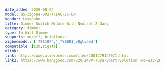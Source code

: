 ```yaml
---
date_added: 2020-08-24
model: QS-Zigbee-D02-TRIAC-2C-LN
vendor: Lonsonho
title: Dimmer Switch Module With Neutral 2 Gang 
category: dimmer
type: In-Wall Dimmer
supports: on/off, brightness
zigbeemodel: ['TS110F','_TYZB01_v8gtiaed']
compatible: [z2m,zigate]
mlink: 
link: https://www.aliexpress.com/item/4001279149071.html
link2: https://www.banggood.com/220-240V-Tuya-Smart-Solution-Two-way-ZB-Dimming-Switch-Smart-Home-Modification-Module-p-1790203.html
---
```

